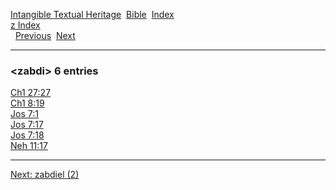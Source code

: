 [Intangible Textual Heritage](../../index)  [Bible](../index) 
[Index](index)   
[z Index](_z_)  
  [Previous](c12700)  [Next](c12702) 

------------------------------------------------------------------------

### &lt;zabdi&gt; 6 entries

[Ch1 27:27](../kjv/ch1027.htm#027)  
[Ch1 8:19](../kjv/ch1008.htm#019)  
[Jos 7:1](../kjv/jos007.htm#001)  
[Jos 7:17](../kjv/jos007.htm#017)  
[Jos 7:18](../kjv/jos007.htm#018)  
[Neh 11:17](../kjv/neh011.htm#017)  

------------------------------------------------------------------------

[Next: zabdiel (2)](c12702)
